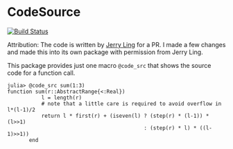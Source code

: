 # CodeSource

[![Build Status](https://github.com/ajinkya-k/CodeSource.jl/actions/workflows/CI.yml/badge.svg?branch=main)](https://github.com/ajinkya-k/CodeSource.jl/actions/workflows/CI.yml?query=branch%3Amain)

Attribution: The code is written by [Jerry Ling](https://github.com/Moelf) for a PR.
I made a few changes and made this into its own package with permission from Jerry Ling.

This package provides just one macro `@code_src` that shows the source code for a function call.

```julia-repl
julia> @code_src sum(1:3)
function sum(r::AbstractRange{<:Real})
           l = length(r)
           # note that a little care is required to avoid overflow in l*(l-1)/2
           return l * first(r) + (iseven(l) ? (step(r) * (l-1)) * (l>>1)
                                            : (step(r) * l) * ((l-1)>>1))
       end
```
